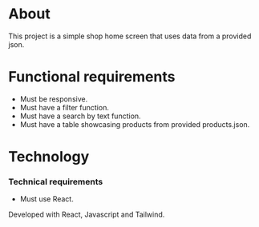 # About
This project is a simple shop home screen that uses data from a provided json. <br />

# Functional requirements
- Must be responsive.
- Must have a filter function.
- Must have a search by text function.
- Must have a table showcasing products from provided products.json.


# Technology
### Technical requirements
- Must use React.

Developed with React, Javascript and Tailwind.
